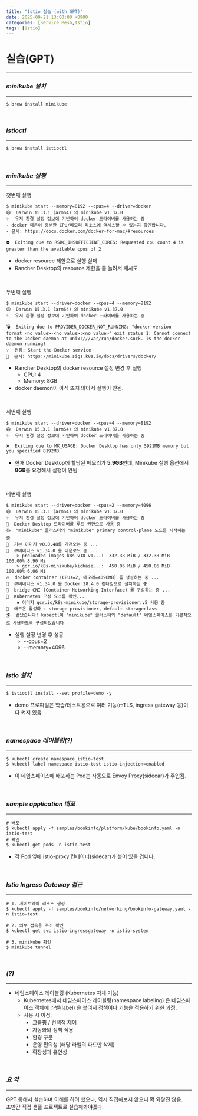 ```yaml
---
title: "Istio 실습 (with GPT)"
date: 2025-09-21 13:00:00 +0900
categories: [Service Mesh,Istio]
tags: [Istio]
---
```


# 실습(GPT)
---

### ***minikube 설치***

---

```shell
$ brew install minikube
```

<br>

### ***Istioctl***

---

```shell
$ brew install istioctl
```

<br>

### ***minikube 실행***

---

첫번째 실행
```shell
$ minikube start --memory=8192 --cpus=4 --driver=docker
😄  Darwin 15.3.1 (arm64) 의 minikube v1.37.0
✨  유저 환경 설정 정보에 기반하여 docker 드라이버를 사용하는 중
- docker 데몬이 충분한 CPU/메모리 리소스에 액세스할 수 있는지 확인합니다.
- 문서: https://docs.docker.com/docker-for-mac/#resources

⛔  Exiting due to RSRC_INSUFFICIENT_CORES: Requested cpu count 4 is greater than the available cpus of 2
```
- docker resource 제한으로 실행 실패
- Rancher Desktop의 resource 제한을 좀 늘려서 재시도

<br>

두번째 실행
```shell
$ minikube start --driver=docker --cpus=4 --memory=8192
😄  Darwin 15.3.1 (arm64) 의 minikube v1.37.0
✨  유저 환경 설정 정보에 기반하여 docker 드라이버를 사용하는 중

💣  Exiting due to PROVIDER_DOCKER_NOT_RUNNING: "docker version --format <no value>-<no value>:<no value>" exit status 1: Cannot connect to the Docker daemon at unix:///var/run/docker.sock. Is the docker daemon running?
💡  권장: Start the Docker service
📘  문서: https://minikube.sigs.k8s.io/docs/drivers/docker/
```
- Rancher Desktop의 docker resource 설정 변경 후 실행
  - CPU: 4
  - Memory: 8GB
- docker daemon이 아직 뜨지 않아서 실행이 안됨.

<br>

세번째 실행
```shell
$ minikube start --driver=docker --cpus=4 --memory=8192
😄  Darwin 15.3.1 (arm64) 의 minikube v1.37.0
✨  유저 환경 설정 정보에 기반하여 docker 드라이버를 사용하는 중

❌  Exiting due to MK_USAGE: Docker Desktop has only 5921MB memory but you specified 8192MB
```
- 현재 Docker Desktop에 할당된 메모리가 **5.9GB**인데, Minikube 실행 옵션에서 **8GB**를 요청해서 실행이 안됨

<br>

네번째 실행
```shell
$ minikube start --driver=docker --cpus=2 --memory=4096
😄  Darwin 15.3.1 (arm64) 의 minikube v1.37.0
✨  유저 환경 설정 정보에 기반하여 docker 드라이버를 사용하는 중
📌  Docker Desktop 드라이버를 루트 권한으로 사용 중
👍  "minikube" 클러스터의 "minikube" primary control-plane 노드를 시작하는 중
🚜  기본 이미지 v0.0.48를 가져오는 중 ...
💾  쿠버네티스 v1.34.0 을 다운로드 중 ...
    > preloaded-images-k8s-v18-v1...:  332.38 MiB / 332.38 MiB  100.00% 8.90 Mi
    > gcr.io/k8s-minikube/kicbase...:  450.06 MiB / 450.06 MiB  100.00% 6.06 Mi
🔥  docker container (CPUs=2, 메모리=4096MB) 를 생성하는 중 ...
🐳  쿠버네티스 v1.34.0 을 Docker 28.4.0 런타임으로 설치하는 중
🔗  bridge CNI (Container Networking Interface) 를 구성하는 중 ...
🔎  Kubernetes 구성 요소를 확인...
    ▪ 이미지 gcr.io/k8s-minikube/storage-provisioner:v5 사용 중
🌟  애드온 활성화 : storage-provisioner, default-storageclass
🏄  끝났습니다! kubectl이 "minikube" 클러스터와 "default" 네임스페이스를 기본적으로 사용하도록 구성되었습니다
```
- 실행 설정 변경 후 성공
  - --cpus=2
  - --memory=4096
  
<br>

### ***Istio 설치***

---

```shell
$ istioctl install --set profile=demo -y
```
- demo 프로파일은 학습/테스트용으로 여러 기능(mTLS, ingress gateway 등)이 다 켜져 있음.

<br>

### ***namespace 레이블링(?)***

---

```shell
$ kubectl create namespace istio-test
$ kubectl label namespace istio-test istio-injection=enabled
```
- 이 네임스페이스에 배포하는 Pod는 자동으로 Envoy Proxy(sidecar)가 주입됨.

<br>

### ***sample application 배포***

---

```shell
# 배포
$ kubectl apply -f samples/bookinfo/platform/kube/bookinfo.yaml -n istio-test
# 확인
$ kubectl get pods -n istio-test
```
- 각 Pod 옆에 istio-proxy 컨테이너(sidecar)가 붙어 있을 겁니다.

<br>

### ***Istio Ingress Gateway 접근***

---

```shell
# 1. 게이트웨이 리소스 생성
$ kubectl apply -f samples/bookinfo/networking/bookinfo-gateway.yaml -n istio-test

# 2. 외부 접속용 주소 확인
$ kubectl get svc istio-ingressgateway -n istio-system

# 3. minikube 확인
$ minikube tunnel
```

<br>

### ***(?)***

---

- 네임스페이스 레이블링 (Kubernetes 자체 기능)
  - Kubernetes에서 네임스페이스 레이블링(namespace labeling) 은 네임스페이스 객체에 라벨(label) 을 붙여서 정책이나 기능을 적용하기 위한 과정.
  - 사용 시 이점:
    - 그룹핑 / 선택적 제어
    - 자동화와 정책 적용
    - 환경 구분
    - 운영 편의성 (해당 라벨의 파드만 삭제)
    - 확장성과 유연성

<br>

### ***요 약***

---

GPT 통해서 실습하며 이해를 하려 했으나, 역시 직접해보지 않으니 확 와닿진 않음.  
조만간 직접 샘플 프로젝트로 실습해봐야겠다.
  

